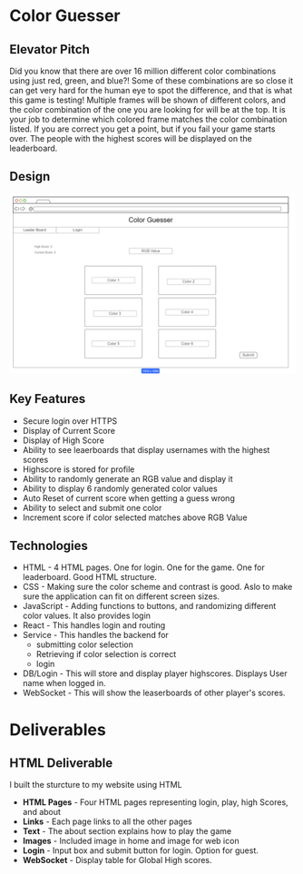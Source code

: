# Color Guesser
## Elevator Pitch
Did you know that there are over 16 million different color combinations using just red, green, and blue?! Some of these combinations are so close it can get very hard for the human eye to spot the difference, and that is what this game is testing! Multiple frames will be shown of different colors, and the color combination of the one you are looking for will be at the top. It is your job to determine which colored frame matches the color combination listed. If you are correct you get a point, but if you fail your game starts over. The people with the highest scores will be displayed on the leaderboard.

## Design
![My Image](CS_260_Startup_Blueprint.png)

## Key Features
* Secure login over HTTPS
* Display of Current Score
* Display of High Score
* Ability to see leaerboards that display usernames with the highest scores
* Highscore is stored for profile
* Ability to randomly generate an RGB value and display it
* Ability to display 6 randomly generated color values
* Auto Reset of current score when getting a guess wrong
* Ability to select and submit one color
* Increment score if color selected matches above RGB Value

## Technologies
* HTML - 4 HTML pages. One for login. One for the game. One for leaderboard. Good HTML structure.
* CSS - Making sure the color scheme and contrast is good. Aslo to make sure the application can fit on different screen sizes.
* JavaScript - Adding functions to buttons, and randomizing different color values. It also provides login
* React - This handles login and routing
* Service - This handles the backend for
  * submitting color selection
  * Retrieving if color selection is correct
  * login
* DB/Login - This will store and display player highscores. Displays User name when logged in.
* WebSocket - This will show the leaserboards of other player's scores.

# Deliverables
## HTML Deliverable
I built the sturcture to my website using HTML
* **HTML Pages** - Four HTML pages representing login, play, high Scores, and about
* **Links** - Each page links to all the other pages
* **Text** - The about section explains how to play the game
* **Images** - Included image in home and image for web icon
* **Login** - Input box and submit button for login. Option for guest.
* **WebSocket** - Display table for Global High scores.
